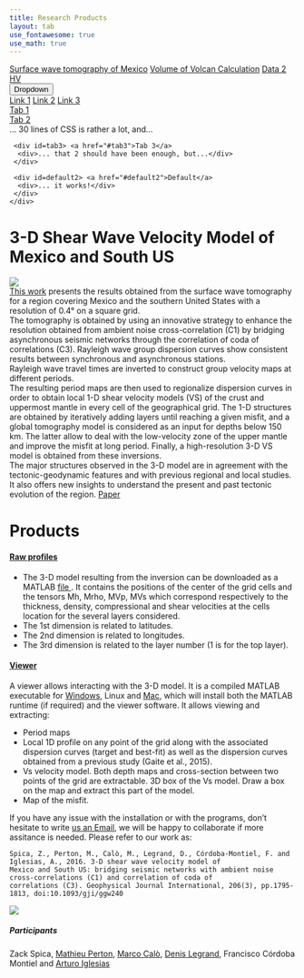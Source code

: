 ```yaml
---
title: Research Products
layout: tab
use_fontawesome: true
use_math: true
---
```



<html>
<head>
<meta name="viewport" content="width=device-width, initial-scale=1">
<link rel="stylesheet" href="https://cdnjs.cloudflare.com/ajax/libs/font-awesome/4.7.0/css/font-awesome.min.css">

<frameset border="0" rows=12%,88%>
<frame name="haut" scrolling="no" src="all_res_prod.html">
<frame name="menu" scrolling="auto" src="res1.html">
</frameset>
</head>
<style>


.navbar1 {
  overflow: hidden;
  background-color: #333;
}

.navbar1 a {
  float: left;
  font-size: 16px;
  color: white;
  text-align: center;
  padding: 14px 16px;
  text-decoration: none;
}

div.items p:not(:target) {display: none}
div.items p:target {display: block; outline: none}
p.menu {margin: 0; padding: 0.4em; background: silver; color: black}
p.menu a {color: black; border: thin outset silver; padding: 0.1em 0.3em}
div.items p {height: 6em; overflow: auto; text-align: center; margin: 0}
#item1 {color: red}
#item2 {color: green}
#item3 {color: blue}

/* Tabbed example */
div.tabs {
  min-height: 7em;		/* No height: can grow if :target doesn't work */
  position: relative;		/* Establish a containing block */
  line-height: 1;		/* Easier to calculate with */
  z-index: 0}			/* So that we can put other things behind */
div.tabs > div {
  display: inline}		/* We want the buttons all on one line */
div.tabs > div > a {
  color: black;			/* Looks more like a button than a link */
  background: #CCC;		/* Active tabs are light gray */
  padding: 0.2em;		/* Some breathing space */
  border: 0.1em outset #BBB;	/* Make it look like a button */
  border-bottom: 0.1em solid #CCC} /* Visually connect tab and tab body */
div.tabs > div:not(:target) > a {
  border-bottom: none;		/* Make the bottom border disappear */
  background: #999}		/* Inactive tabs are dark gray */
div.tabs > div:target > a,	/* Apply to the targeted item or... */
:target #default2 > a {		/* ... to the default item */
  border-bottom: 0.1em solid #CCC; /* Visually connect tab and tab body */
  background: #CCC}		/* Active tab is light gray */
div.tabs > div > div {
  background: #CCC;		/* Light gray */
  z-index: -2;			/* Behind, because the borders overlap */
  left: 0; top: 1.3em;		/* The top needs some calculation... */
  bottom: 0; right: 0;		/* Other sides flush with containing block */
  overflow: auto;		/* Scroll bar if needed */
  padding: 0.3em;		/* Looks better */
  border: 0.1em outset #BBB}	/* 3D look */
div.tabs > div:not(:target) > div { /* Protect CSS1 & CSS2 browsers */
  position: absolute }		/* All these DIVs overlap */
div.tabs > div:target > div, :target #default2 > div {
  position: absolute;		/* All these DIVs overlap */
  z-index: -1}			/* Raise it above the others */

div.tabs :target {
  outline: none}

.dropdown {
  float: left;
  overflow: hidden;
}

.dropdown .dropbtn {
  font-size: 16px;  
  border: none;
  outline: none;
  color: white;
  padding: 14px 16px;
  background-color: inherit;
  font-family: inherit;
  margin: 0;
}

.dropdown-content {
  display: none;
  position: absolute;
  background-color: #f9f9f9;
  min-width: 160px;
  box-shadow: 0px 8px 16px 0px rgba(0,0,0,0.2);
  z-index: 1;
}

.dropdown-content a {
  float: none;
  color: black;
  padding: 12px 16px;
  text-decoration: none;
  display: block;
  text-align: left;
}

.dropdown-content a:hover {
  background-color: #ddd;
}

.dropdown:hover .dropdown-content {
  display: block;
}
</style>
</head>
<body>
<div class="navbar1">
  <a href="tomomex.html">Surface wave tomography of Mexico</a>
  <a href="#news">Volume of Volcan Calculation</a>
  <a href="#news">Data 2 HV</a>
  <div class="dropdown">
    <button class="dropbtn">Dropdown 
      <i class="fa fa-caret-down"></i>
    </button>
    <div class="dropdown-content">
      <a href="#">Link 1</a>
      <a href="#">Link 2</a>
      <a href="#">Link 3</a>
    </div>
  </div> 
</div> 

</body>

    
<div class=tabs>
     <div id=tab1> <a href="#tab1">Tab 1</a>
</div>

<div id=tab2> <a href="#tab2">Tab 2</a>
  <div>... 30 lines of CSS is rather a lot, and...</div>
</div>

     <div id=tab3> <a href="#tab3">Tab 3</a>
      <div>... that 2 should have been enough, but...</div>
     </div>

     <div id=default2> <a href="#default2">Default</a>
      <div>... it works!</div>
     </div>
    </div>


<!-- Research -->
<h1 class="section-title">3-D Shear Wave Velocity Model of Mexico and South US</h1>

<div class="row content-row">
<div class="col-12 col-sm-5 image-wrapper">
    <img src="{{ site.baseurl }}/images/mexsections.png">
</div>
<div class="col-12 col-sm-7">
<a href="https://academic.oup.com/gji/article-abstract/206/3/1795/2583531" target="_blank">This work</a> presents the results obtained from the surface wave tomography for a region covering Mexico and the southern United States with a resolution of 0.4° on a square grid.<br />
The tomography is obtained by using an innovative strategy to enhance the resolution obtained from ambient noise cross-correlation (C1) by bridging asynchronous seismic networks through the correlation of coda of correlations (C3). Rayleigh wave group dispersion curves show consistent results between synchronous and asynchronous stations.<br />
Rayleigh wave travel times are inverted to construct group velocity maps at different periods.<br />
The resulting period maps are then used to regionalize dispersion curves in order to obtain local 1-D shear velocity models (VS) of the crust and uppermost mantle in every cell of the geographical grid. The 1-D structures are obtained by iteratively adding layers until reaching a given misfit, and a global tomography model is considered as an input for depths below 150 km. The latter allow to deal with the low-velocity zone of the upper mantle and improve the misfit at long period. Finally, a high-resolution 3-D VS model is obtained from these inversions.<br />
The major structures observed in the 3-D model are in agreement with the tectonic-geodynamic features and with previous regional and local studies. It also offers new insights to understand the present and past tectonic evolution of the region. <a href="https://drive.google.com/open?id=1VpnLGRPXc2c2VhYlfmyeVx0nQOv0lvJG" target="_blank"><i class="fa fa-file"></i> Paper</a>
</div>

<div>
<h1> Products </h1>
<h4><u>Raw profiles</u></h4>
<div class="row content-row">

<div class="col-12 col-sm-12"><ul>
<li>The 3-D model resulting from the inversion can be downloaded as a MATLAB <a href="https://github.com/zackspica/zackspica.github.io/releases/tag/Models" target="_blank"><i class="fa fa-save"></i> file </a>. It contains the positions of the center of the grid cells and the tensors Mh, Mrho, MVp, MVs which correspond respectively to the thickness, density, compressional and shear velocities at the cells location for the several layers considered.</li>
<li>The 1st dimension is related to latitudes.</li>
<li>The 2nd dimension is related to longitudes.</li>
<li>The 3rd dimension is related to the layer number (1 is for the top layer).</li></ul>


<h4><u>Viewer </u></h4>
A viewer allows interacting with the 3-D model. It is a compiled MATLAB executable for <a href="https://github.com/zackspica/zackspica.github.io/releases/tag/final" target="_blank"><i class="fa Windows"></i>Windows</a>, Linux and <a href="https://github.com/zackspica/zackspica.github.io/releases/tag/finalMac" target="_blank"><i class="fa Apple"></i>Mac</a>, which will install both the MATLAB runtime (if required) and the viewer software. It allows viewing and extracting: <ul>
<li>Period maps</li> 
<li>Local 1D profile on any point of the grid along with the associated dispersion curves (target and best-fit) as well as the dispersion curves obtained from a previous study (Gaite et al., 2015).</li>
<li>Vs velocity model. Both depth maps and cross-section between two points of the grid are extractable. 3D box of the Vs model. Draw a box on the map and extract this part of the model.</li>
<li>Map of the misfit.</li></ul>
If you have any issue with the installation or with the programs, don’t hesitate to write <a href="mailto:mathieuperton@gmail.com;zspica@stanford.edu;"> <i class="far fa-envelope"></i> us an Email</a>, we will be happy to collaborate if more assitance is needed. Please refer to our work as:
<pre class="code">
<span><code>Spica, Z., Perton, M., Calò, M., Legrand, D., Córdoba-Montiel, F. and Iglesias, A., 2016. 3-D shear wave velocity model of 
Mexico and South US: bridging seismic networks with ambient noise cross-correlations (C1) and correlation of coda of 
correlations (C3). Geophysical Journal International, 206(3), pp.1795-1813, doi:10.1093/gji/ggw240</code></span>
</pre>

<div class="col-12 col-sm-12 image-wrapper">
    <img src="{{ site.baseurl }}/images/vidsures.gif">
</div>
</div>


<div>
<h5> Participants </h5>
Zack Spica, <a href="http://www.igum.unam.mx/mperton/" target="_blank">Mathieu Perton</a>, 
<a href="http://marcocalo.weebly.com/" target="_blank">Marco Calò</a>, <a href="https://scholar.google.es/citations?user=8GVIsq8AAAAJ&hl=es" target="_blank">Denis Legrand</a>, Francisco Córdoba Montiel and  <a href="http://www.geofisica.unam.mx/sismologia/index.php/users/view/6" target="_blank">Arturo Iglesias</a>
</div>




